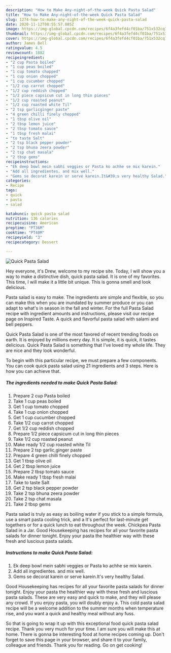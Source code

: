 ```yaml
---
description: "How to Make Any-night-of-the-week Quick Pasta Salad"
title: "How to Make Any-night-of-the-week Quick Pasta Salad"
slug: 1274-how-to-make-any-night-of-the-week-quick-pasta-salad
date: 2020-11-12T08:55:57.085Z
image: https://img-global.cpcdn.com/recipes/6f4a3fefd4cf01ba/751x532cq70/quick-pasta-salad-recipe-main-photo.jpg
thumbnail: https://img-global.cpcdn.com/recipes/6f4a3fefd4cf01ba/751x532cq70/quick-pasta-salad-recipe-main-photo.jpg
cover: https://img-global.cpcdn.com/recipes/6f4a3fefd4cf01ba/751x532cq70/quick-pasta-salad-recipe-main-photo.jpg
author: James Bell
ratingvalue: 4.5
reviewcount: 1882
recipeingredient:
- "2 cup Pasta boiled"
- "1 cup peas boiled"
- "1 cup tomato chopped"
- "1 cup onion chopped"
- "1 cup cucumber chopped"
- "1/2 cup carrot chopped"
- "1/2 cup reddish chopped"
- "1/2 piece capsicum cut in long thin pieces"
- "1/2 cup roasted peanut"
- "1/2 cup roasted white Til"
- "2 tsp garlicginger paste"
- "4 green chilli finely chopped"
- "1 tbsp olive oil"
- "2 tbsp lemon juice"
- "2 tbsp tomato sauce"
- "1 tbsp fresh malai"
- "to taste Salt"
- "2 tsp black pepper powder"
- "2 tsp bhuna zeera powder"
- "2 tsp chat masala"
- "2 tbsp gems"
recipeinstructions:
- "Ek deep bowl mein sabhi veggies or Pasta ko achhe se mix karein."
- "Add all ingredientes. and mix well."
- "Gems se decorat karein or serve karein.It&#39;s very healthy Salad."
categories:
- Recipe
tags:
- quick
- pasta
- salad

katakunci: quick pasta salad 
nutrition: 136 calories
recipecuisine: American
preptime: "PT36M"
cooktime: "PT40M"
recipeyield: "3"
recipecategory: Dessert

---
```



![Quick Pasta Salad](https://img-global.cpcdn.com/recipes/6f4a3fefd4cf01ba/751x532cq70/quick-pasta-salad-recipe-main-photo.jpg)

Hey everyone, it's Drew, welcome to my recipe site. Today, I will show you a way to make a distinctive dish, quick pasta salad. It is one of my favorites. This time, I will make it a little bit unique. This is gonna smell and look delicious.

Pasta salad is easy to make. The ingredients are simple and flexible, so you can make this when you are inundated by summer produce or you can adapt to what&#39;s in season in the fall and winter. For the full Pasta Salad recipe with ingredient amounts and instructions, please visit our recipe page on Inspired Taste. A quick and flavorful pasta salad with salami and bell peppers.

Quick Pasta Salad is one of the most favored of recent trending foods on earth. It is enjoyed by millions every day. It is simple, it is quick, it tastes delicious. Quick Pasta Salad is something that I've loved my whole life. They are nice and they look wonderful.


To begin with this particular recipe, we must prepare a few components. You can cook quick pasta salad using 21 ingredients and 3 steps. Here is how you can achieve that.

<!--inarticleads1-->

##### The ingredients needed to make Quick Pasta Salad:

1. Prepare 2 cup Pasta boiled
1. Take 1 cup peas boiled
1. Get 1 cup tomato chopped
1. Take 1 cup onion chopped
1. Get 1 cup cucumber chopped
1. Take 1/2 cup carrot chopped
1. Get 1/2 cup reddish chopped
1. Prepare 1/2 piece capsicum cut in long thin pieces
1. Take 1/2 cup roasted peanut
1. Make ready 1/2 cup roasted white Til
1. Prepare 2 tsp garlic,ginger paste
1. Prepare 4 green chilli finely chopped
1. Get 1 tbsp olive oil
1. Get 2 tbsp lemon juice
1. Prepare 2 tbsp tomato sauce
1. Make ready 1 tbsp fresh malai
1. Take to taste Salt
1. Get 2 tsp black pepper powder
1. Take 2 tsp bhuna zeera powder
1. Take 2 tsp chat masala
1. Take 2 tbsp gems


Pasta salad is truly as easy as boiling water if you stick to a simple formula, use a smart pasta cooling trick, and a It&#39;s perfect for last-minute get togethers or for a quick lunch to eat throughout the week. Chickpea Pasta Salad in a Jar. Good Housekeeping has recipes for all your favorite pasta salads for dinner tonight. Enjoy your pasta the healthier way with these fresh and luscious pasta salads. 

<!--inarticleads2-->

##### Instructions to make Quick Pasta Salad:

1. Ek deep bowl mein sabhi veggies or Pasta ko achhe se mix karein.
1. Add all ingredientes. and mix well.
1. Gems se decorat karein or serve karein.It&#39;s very healthy Salad.


Good Housekeeping has recipes for all your favorite pasta salads for dinner tonight. Enjoy your pasta the healthier way with these fresh and luscious pasta salads. These are very easy and quick to make, and they will please any crowd. If you enjoy pasta, you will doubly enjoy a. This cold pasta salad recipe will be a welcome addition to the summer months when temperature rise, and you want a quick and healthy meal without any fuss. 

So that is going to wrap it up with this exceptional food quick pasta salad recipe. Thank you very much for your time. I am sure you will make this at home. There is gonna be interesting food at home recipes coming up. Don't forget to save this page in your browser, and share it to your family, colleague and friends. Thank you for reading. Go on get cooking!

